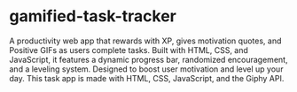 # gamified-task-tracker
A productivity web app that rewards with XP, gives motivation quotes, and Positive GIFs as users complete tasks. Built with HTML, CSS, and JavaScript, it features a dynamic progress bar, randomized encouragement, and a leveling system. Designed to boost user motivation and level up your day. This task app  is made with HTML, CSS, JavaScript, and the Giphy API.
